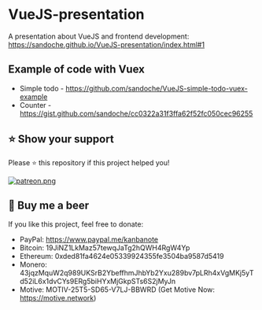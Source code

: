 # VueJS-presentation
A presentation about VueJS and frontend development: https://sandoche.github.io/VueJS-presentation/index.html#1

## Example of code with Vuex
* Simple todo - https://github.com/sandoche/VueJS-simple-todo-vuex-example
* Counter - https://gist.github.com/sandoche/cc0322a31f3ffa62f52fc050cec96255

## ⭐️ Show your support
Please ⭐️ this repository if this project helped you!

<a href="https://www.patreon.com/sandoche">[![patreon.png](https://c5.patreon.com/external/logo/become_a_patron_button.png)](https://www.patreon.com/sandoche)</a>

## 🍺 Buy me a beer 
If you like this project, feel free to donate:
* PayPal: https://www.paypal.me/kanbanote
* Bitcoin: 19JiNZ1LkMaz57tewqJaTg2hQWH4RgW4Yp
* Ethereum: 0xded81fa4624e05339924355fe3504ba9587d5419
* Monero: 43jqzMquW2q989UKSrB2YbeffhmJhbYb2Yxu289bv7pLRh4xVgMKj5yTd52iL6x1dvCYs9ERg5biHYxMjGkpSTs6S2jMyJn
* Motive: MOTIV-25T5-SD65-V7LJ-BBWRD (Get Motive Now: https://motive.network)
